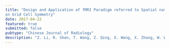 ```yaml
---
title: "Design and Application of fMRI Paradigm referred to Spatial navigation Based
on Grid Cell Symmetry"
date: 2017-04-22
featured: true
submitted: false
pubtype: "Chinese Journal of Radiology"
description: "Z. Li, R. Shen, T. Wang, Z. Qing, X. Wang, X. Zhang, W. Wu, Y. Sun, F. Liu and B. Zhang"
---
```


